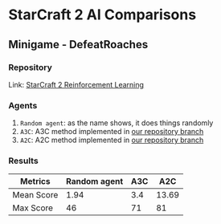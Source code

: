 # StarCraft 2 AI Comparisons

## Minigame - DefeatRoaches
### Repository
Link: [StarCraft 2 Reinforcement Learning](https://github.com/starcraft2-ai/rl-battle/)

### Agents
1. `Random agent`: as the name shows, it does things randomly
1. `A3C`: A3C method implemented in [our repository branch](https://github.com/starcraft2-ai/rl-battle/tree/A/C-online)
1. `A2C`: A2C method implemented in 
[our repository branch](https://github.com/starcraft2-ai/rl-battle/tree/joy-atari-loss)

### Results
| Metrics | Random agent | A3C | A2C |
| --- | --- | --- | --- |
| Mean Score | 1.94 | 3.4 | 13.69 |
| Max Score | 46 | 71 | 81 |
